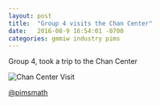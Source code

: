 ```yaml
---
layout: post
title:  "Group 4 visits the Chan Center"
date:   2016-08-9 16:54:01 -0700
categories: gmmiw industry pims
---
```

Group 4, took a trip to the Chan Center

![Chan Center Visit]({{site_url}}/assets/group4-chan-center.jpg)


[@pimsmath](https://twitter.com/pimsmath/status/763115330348527617)
